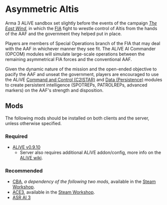 # Asymmetric Altis
Arma 3 ALiVE sandbox set slightly before the events of the campaign [*The East Wind*](http://arma3.com/features/campaign), in which the [FIA](http://arma3.com/features/factions) fight to wrestle control of Altis from the hands of the AAF and the government they helped put in place.

Players are members of Special Operations branch of the FIA that may deal with the AAF in whichever manner they see fit. The ALiVE AI Commander (OPCOM) modules will simulate large-scale operations between the remaining asymmetrical FIA forces and the conventional AAF.

Given the dynamic nature of the mission and the open-ended objective to pacify the AAF and unseat the government, players are encouraged to use the ALiVE [Command and Control (C2ISTAR)](http://alivemod.com/wiki/index.php/Command_%26_Control) and [Data (Persistence)](http://alivemod.com/wiki/index.php/ALiVE_Data) modules to create persistent intelligence (SPOTREPs, PATROLREPs, advanced markers) on the AAF's strength and disposition.

## Mods
The following mods should be installed on both clients and the server, unless otherwise specified.

### Required
 * [ALiVE v0.9.10](http://alivemod.com/#Download)
   - Server also requires additional ALiVE addon/config, more info on the [ALiVE wiki](http://alivemod.com/wiki/index.php/ALiVE_Data).

### Recommended
 * [CBA](https://github.com/CBATeam/CBA_A3), *a dependency of the following two mods*, available in the [Steam Workshop](http://steamcommunity.com/workshop/filedetails/?id=450814997).
 * [ACE3](http://ace3mod.com/), available in the [Steam Workshop](http://steamcommunity.com/sharedfiles/filedetails/?id=463939057).
 * [ASR AI 3](https://forums.bistudio.com/topic/163742-asr-ai-3/)
